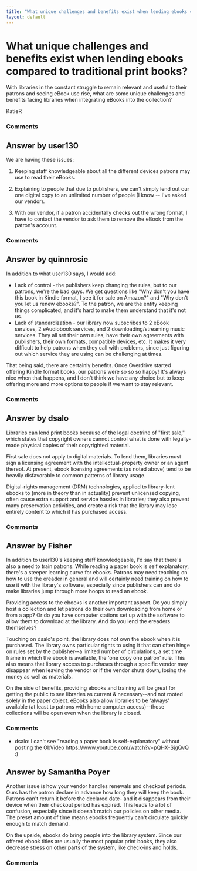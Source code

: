```yaml
---
title: "What unique challenges and benefits exist when lending ebooks compared to traditional print books?"
layout: default
---
```

What unique challenges and benefits exist when lending ebooks compared to traditional print books?
=====================
With libraries in the constant struggle to remain relevant and useful to
their patrons and seeing eBook use rise, what are some unique challenges
and benefits facing libraries when integrating eBooks into the
collection?

KatieR

### Comments ###


Answer by user130
----------------
We are having these issues:

1.  Keeping staff knowledgeable about all the different devices patrons
    may use to read their eBooks.

2.  Explaining to people that due to publishers, we can't simply lend
    out our one digital copy to an unlimited number of people (I know --
    I've asked our vendor).

3.  With our vendor, if a patron accidentally checks out the wrong
    format, I have to contact the vendor to ask them to remove the eBook
    from the patron's account.



### Comments ###

Answer by quinnrosie
----------------
In addition to what user130 says, I would add:

-   Lack of control - the publishers keep changing the rules, but to our
    patrons, we're the bad guys. We get questions like "Why don't you
    have this book in Kindle format, I see it for sale on Amazon?" and
    "Why don't you let us renew ebooks?". To the patron, we are the
    entity keeping things complicated, and it's hard to make them
    understand that it's not us.
-   Lack of standardization - our library now subscribes to 2 eBook
    services, 2 eAudiobook services, and 2 downloading/streaming music
    services. They all set their own rules, have their own agreements
    with publishers, their own formats, compatible devices, etc. It
    makes it very difficult to help patrons when they call with
    problems, since just figuring out which service they are using can
    be challenging at times.

That being said, there are certainly benefits. Once Overdrive started
offering Kindle format books, our patrons were so so so happy! It's
always nice when that happens, and I don't think we have any choice but
to keep offering more and more options to people if we want to stay
relevant.

### Comments ###

Answer by dsalo
----------------
Libraries can lend print books because of the legal doctrine of "first
sale," which states that copyright owners cannot control what is done
with legally-made physical copies of their copyrighted material.

First sale does not apply to digital materials. To lend them, libraries
must sign a licensing agreement with the intellectual-property owner or
an agent thereof. At present, ebook licensing agreements (as noted
above) tend to be heavily disfavorable to common patterns of library
usage.

Digital-rights management (DRM) technologies, applied to library-lent
ebooks to (more in theory than in actuality) prevent unlicensed copying,
often cause extra support and service hassles in libraries; they also
prevent many preservation activities, and create a risk that the library
may lose entirely content to which it has purchased access.

### Comments ###

Answer by Fisher
----------------
In addition to user130's keeping staff knowledgeable, I'd say that
there's also a need to train patrons. While reading a paper book is self
explanatory, there's a steeper learning curve for ebooks. Patrons may
need teaching on how to use the ereader in general and will certainly
need training on how to use it with the library's software, especially
since publishers can and do make libraries jump through more hoops to
read an ebook.

Providing access to the ebooks is another important aspect. Do you
simply host a collection and let patrons do their own downloading from
home or from a app? Or do you have computer stations set up with the
software to allow them to download at the library. And do you lend the
ereaders themselves?

Touching on dsalo's point, the library does not own the ebook when it is
purchased. The library owns particular rights to using it that can often
hinge on rules set by the publisher--a limited number of circulations, a
set time frame in which the ebook is available, the 'one copy one
patron' rule. This also means that library access to purchases through a
specific vendor may disappear when leaving the vendor or if the vendor
shuts down, losing the money as well as materials.

On the side of benefits, providing ebooks and training will be great for
getting the public to see libraries as current & necessary--and not
rooted solely in the paper object. eBooks also allow libraries to be
'always' available (at least to patrons with home computer
access)--those collections will be open even when the library is closed.

### Comments ###
* dsalo: I can't see "reading a paper book is self-explanatory" without posting
the ObVideo https://www.youtube.com/watch?v=pQHX-SjgQvQ :)

Answer by Samantha Poyer
----------------
Another issue is how your vendor handles renewals and checkout periods.
Ours has the patron declare in advance how long they will keep the book.
Patrons can't return it before the declared date- and it disappears from
their device when their checkout period has expired. This leads to a lot
of confusion, especially since it doesn't match our policies on other
media. The preset amount of time means ebooks frequently can't circulate
quickly enough to match demand.

On the upside, ebooks do bring people into the library system. Since our
offered ebook titles are usually the most popular print books, they also
decrease stress on other parts of the system, like check-ins and holds.

### Comments ###

